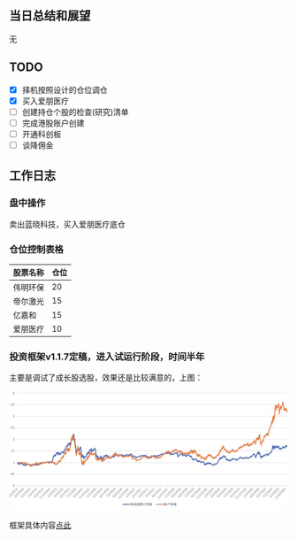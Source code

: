 ## 当日总结和展望

无

## TODO

- [x] 择机按照设计的仓位调仓
- [x] 买入爱朋医疗
- [ ] 创建持仓个股的检查(研究)清单
- [ ] 完成港股账户创建
- [ ] 开通科创板
- [ ] 谈降佣金

## 工作日志

### 盘中操作

卖出蓝晓科技，买入爱朋医疗底仓

### 仓位控制表格

| 股票名称 | 仓位 |
| -------- | ---- |
| 伟明环保 | 20   |
| 帝尔激光 | 15   |
| 亿嘉和   | 15   |
| 爱朋医疗 | 10   |

### 投资框架v1.1.7定稿，进入试运行阶段，时间半年

主要是调试了成长股选股，效果还是比较满意的，上图：

![image-20201211144258606](images/image-20201211144258606.png)

框架具体内容[点此](/{{config.base_dir}}/投资框架/成长价值投资一号/framework/)

